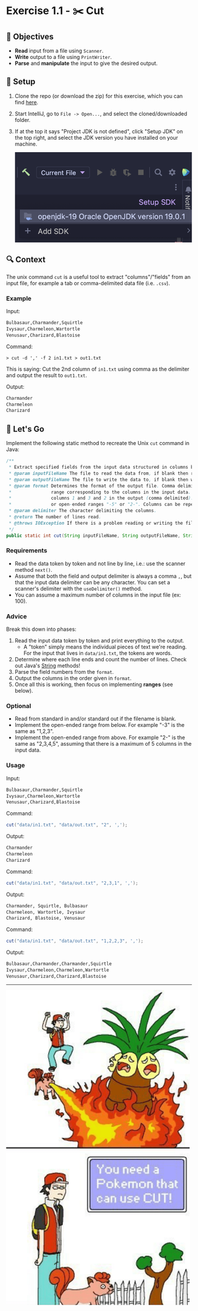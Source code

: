 # Exercise 1.1 - ✂️ Cut

## 🎯 Objectives

- **Read** input from a file using `Scanner`.
- **Write** output to a file using `PrintWriter`.
- **Parse** and **manipulate** the input to give the desired output.

## 🔨 Setup

1. Clone the repo (or download the zip) for this exercise, which you can find [here](https://github.com/JAC-CS-Programming-4-W23/E1.1-Streams).
2. Start IntelliJ, go to `File -> Open...`, and select the cloned/downloaded folder.
3. If at the top it says "Project JDK is not defined", click "Setup JDK" on the top right, and select the JDK version you have installed on your machine.

   ![Setup JDK](./images/Setup-JDK.png)

## 🔍 Context

The unix command `cut` is a useful tool to extract "columns"/"fields" from an input file, for example a tab or comma-delimited data file (i.e. `.csv`).

### Example

Input:

```txt
Bulbasaur,Charmander,Squirtle
Ivysaur,Charmeleon,Wartortle
Venusaur,Charizard,Blastoise
```

Command:

```text
> cut -d ',' -f 2 in1.txt > out1.txt
```

This is saying: Cut the 2nd column of `in1.txt` using comma as the delimiter and output the result to `out1.txt`.

Output:

```txt
Charmander
Charmeleon
Charizard
```

## 🚦 Let's Go

Implement the following static method to recreate the Unix `cut` command in Java:

```java
/**
 * Extract specified fields from the input data structured in columns by a delimiter.
 * @param inputFileName The file to read the data from, if blank then read from standard input.
 * @param outputFileName The file to write the data to, if blank then write to standard output.
 * @param format Determines the format of the output file. Comma delimited numbers and/or number
 *               range corresponding to the columns in the input data. Ex: "1,3,2" would output
 *               columns 1 and 3 and 2 in the output (comma delimited). You can specify ranges "1-3"
 *               or open-ended ranges "-5" or "2-". Columns can be repeated in the output.
 * @param delimiter The character delimiting the columns.
 * @return The number of lines read.
 * @throws IOException If there is a problem reading or writing the files.
 */
public static int cut(String inputFileName, String outputFileName, String format, char delimiter)
```

### Requirements

- Read the data token by token and not line by line, i.e.: use the scanner method `next()`.
- Assume that both the field and output delimiter is always a comma `,`, but that the input data delimiter can be any character. You can set a scanner's delimiter with the `useDelimiter()` method.
- You can assume a maximum number of columns in the input file (ex: 100).

### Advice

Break this down into phases:

1. Read the input data token by token and print everything to the output.
   - A "token" simply means the individual pieces of text we're reading. For the input that lives in `data/in1.txt`, the tokens are words.
2. Determine where each line ends and count the number of lines. Check out Java's [String](https://docs.oracle.com/javase/7/docs/api/java/lang/String.html) methods!
3. Parse the field numbers from the `format`.
4. Output the columns in the order given in `format`.
5. Once all this is working, then focus on implementing **ranges** (see below).

### Optional

- Read from standard in and/or standard out if the filename is blank.
- Implement the open-ended range from below. For example "-3" is the same as "1,2,3".
- Implement the open-ended range from above. For example "2-" is the same as "2,3,4,5", assuming that there is a maximum of 5 columns in the input data.

### Usage

Input:

```txt
Bulbasaur,Charmander,Squirtle
Ivysaur,Charmeleon,Wartortle
Venusaur,Charizard,Blastoise
```

Command:

```java
cut("data/in1.txt", "data/out.txt", "2", ',');
```

Output:

```txt
Charmander
Charmeleon
Charizard
```

Command:

```java
cut("data/in1.txt", "data/out.txt", "2,3,1", ',');
```

Output:

```txt
Charmander, Squirtle, Bulbasaur
Charmeleon, Wartortle, Ivysaur
Charizard, Blastoise, Venusaur
```

Command:

```java
cut("data/in1.txt", "data/out.txt", "1,2,2,3", ',');
```

Output:

```txt
Bulbasaur,Charmander,Charmander,Squirtle
Ivysaur,Charmeleon,Charmeleon,Wartortle
Venusaur,Charizard,Charizard,Blastoise
```

---

[![Comic](./images/Comic.png)](https://onsizzle.com/t/pokemon-that-can-use-cut)
